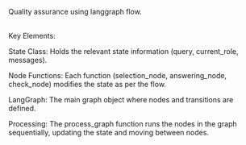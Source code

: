 Quality assurance using langgraph flow. <br/> <br/> 

Key Elements:<br/> 

State Class: Holds the relevant state information (query, current_role, messages).<br/> 

Node Functions: Each function (selection_node, answering_node, check_node) modifies the state as per the flow.<br/> 

LangGraph: The main graph object where nodes and transitions are defined.<br/> 

Processing: The process_graph function runs the nodes in the graph sequentially, updating the state and moving between nodes.
